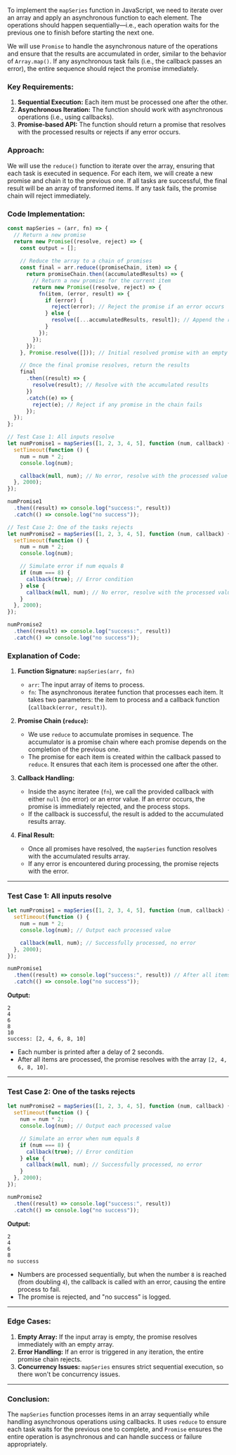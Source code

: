 To implement the `mapSeries` function in JavaScript, we need to iterate over an array and apply an asynchronous function to each element. The operations should happen sequentially—i.e., each operation waits for the previous one to finish before starting the next one.

We will use `Promise` to handle the asynchronous nature of the operations and ensure that the results are accumulated in order, similar to the behavior of `Array.map()`. If any asynchronous task fails (i.e., the callback passes an error), the entire sequence should reject the promise immediately.

### **Key Requirements:**
1. **Sequential Execution:** Each item must be processed one after the other.
2. **Asynchronous Iteration:** The function should work with asynchronous operations (i.e., using callbacks).
3. **Promise-based API:** The function should return a promise that resolves with the processed results or rejects if any error occurs.

### **Approach:**
We will use the `reduce()` function to iterate over the array, ensuring that each task is executed in sequence. For each item, we will create a new promise and chain it to the previous one. If all tasks are successful, the final result will be an array of transformed items. If any task fails, the promise chain will reject immediately.

### **Code Implementation:**

```javascript
const mapSeries = (arr, fn) => {
  // Return a new promise
  return new Promise((resolve, reject) => {
    const output = [];
    
    // Reduce the array to a chain of promises
    const final = arr.reduce((promiseChain, item) => {
      return promiseChain.then((accumulatedResults) => {
        // Return a new promise for the current item
        return new Promise((resolve, reject) => {
          fn(item, (error, result) => {
            if (error) {
              reject(error); // Reject the promise if an error occurs
            } else {
              resolve([...accumulatedResults, result]); // Append the result to the accumulated results
            }
          });
        });
      });
    }, Promise.resolve([])); // Initial resolved promise with an empty array

    // Once the final promise resolves, return the results
    final
      .then((result) => {
        resolve(result); // Resolve with the accumulated results
      })
      .catch((e) => {
        reject(e); // Reject if any promise in the chain fails
      });
  });
};

// Test Case 1: All inputs resolve
let numPromise1 = mapSeries([1, 2, 3, 4, 5], function (num, callback) {
  setTimeout(function () {
    num = num * 2;
    console.log(num);

    callback(null, num); // No error, resolve with the processed value
  }, 2000);
});

numPromise1
  .then((result) => console.log("success:", result))
  .catch(() => console.log("no success"));

// Test Case 2: One of the tasks rejects
let numPromise2 = mapSeries([1, 2, 3, 4, 5], function (num, callback) {
  setTimeout(function () {
    num = num * 2;
    console.log(num);

    // Simulate error if num equals 8
    if (num === 8) {
      callback(true); // Error condition
    } else {
      callback(null, num); // No error, resolve with the processed value
    }
  }, 2000);
});

numPromise2
  .then((result) => console.log("success:", result))
  .catch(() => console.log("no success"));
```

### **Explanation of Code:**

1. **Function Signature:** `mapSeries(arr, fn)`
   - `arr`: The input array of items to process.
   - `fn`: The asynchronous iteratee function that processes each item. It takes two parameters: the item to process and a callback function (`callback(error, result)`).

2. **Promise Chain (`reduce`):**
   - We use `reduce` to accumulate promises in sequence. The accumulator is a promise chain where each promise depends on the completion of the previous one.
   - The promise for each item is created within the callback passed to `reduce`. It ensures that each item is processed one after the other.

3. **Callback Handling:**
   - Inside the async iteratee (`fn`), we call the provided callback with either `null` (no error) or an error value. If an error occurs, the promise is immediately rejected, and the process stops.
   - If the callback is successful, the result is added to the accumulated results array.

4. **Final Result:**
   - Once all promises have resolved, the `mapSeries` function resolves with the accumulated results array.
   - If any error is encountered during processing, the promise rejects with the error.

---

### **Test Case 1: All inputs resolve**

```javascript
let numPromise1 = mapSeries([1, 2, 3, 4, 5], function (num, callback) {
  setTimeout(function () {
    num = num * 2;
    console.log(num); // Output each processed value

    callback(null, num); // Successfully processed, no error
  }, 2000);
});

numPromise1
  .then((result) => console.log("success:", result)) // After all items are processed
  .catch(() => console.log("no success"));
```

**Output:**

```
2
4
6
8
10
success: [2, 4, 6, 8, 10]
```

- Each number is printed after a delay of 2 seconds.
- After all items are processed, the promise resolves with the array `[2, 4, 6, 8, 10]`.

---

### **Test Case 2: One of the tasks rejects**

```javascript
let numPromise2 = mapSeries([1, 2, 3, 4, 5], function (num, callback) {
  setTimeout(function () {
    num = num * 2;
    console.log(num); // Output each processed value

    // Simulate an error when num equals 8
    if (num === 8) {
      callback(true); // Error condition
    } else {
      callback(null, num); // Successfully processed, no error
    }
  }, 2000);
});

numPromise2
  .then((result) => console.log("success:", result))
  .catch(() => console.log("no success"));
```

**Output:**

```
2
4
6
8
no success
```

- Numbers are processed sequentially, but when the number `8` is reached (from doubling `4`), the callback is called with an error, causing the entire process to fail.
- The promise is rejected, and "no success" is logged.

---

### **Edge Cases:**
1. **Empty Array:** If the input array is empty, the promise resolves immediately with an empty array.
2. **Error Handling:** If an error is triggered in any iteration, the entire promise chain rejects.
3. **Concurrency Issues:** `mapSeries` ensures strict sequential execution, so there won't be concurrency issues.

---

### **Conclusion:**
The `mapSeries` function processes items in an array sequentially while handling asynchronous operations using callbacks. It uses `reduce` to ensure each task waits for the previous one to complete, and `Promise` ensures the entire operation is asynchronous and can handle success or failure appropriately.